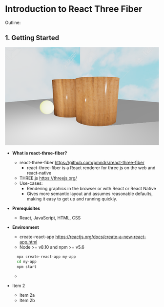 # Introduction to React Three Fiber
Outline:

## 1. Getting Started
![Preview](/public/getting_started.png)

* **What is react-three-fiber?**
  * react-three-fiber https://github.com/pmndrs/react-three-fiber
    * react-three-fiber is a React renderer for three js on the web and react-native
  * THREE.js https://threejs.org/
  * Use-cases:
    * Rendering graphics in the browser or with React or React Native
    * Gives more semantic layout and assumes reasonable defaults, making it easy to get up and running quickly.

* **Prerequisites**
  * React, JavaScript, HTML, CSS

* **Environment**
  * create-react-app https://reactjs.org/docs/create-a-new-react-app.html
  * Node >= v8.10 and npm >= v5.6
  ```bash
    npx create-react-app my-app
    cd my-app
    npm start
  ```
  * 
* Item 2
  * Item 2a
  * Item 2b